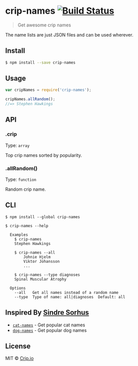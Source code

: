 # crip-names [![Build Status](https://travis-ci.org/crip/crip-names.svg)](https://travis-ci.org/crip/crip-names)

> Get awesome crip names

The name lists are just JSON files and can be used wherever.

## Install

```sh
$ npm install --save crip-names
```

## Usage

```javascript
var cripNames = require('crip-names');

cripNames.allRandom();
//=> Stephen Hawkings
```

## API

### .crip

Type: `array`

Top crip names sorted by popularity.

### .allRandom()

Type: `function`

Random crip name.


## CLI

```
$ npm install --global crip-names
```

```
$ crip-names --help

  Examples
    $ crip-names
    Stephen Hawkings

    $ crip-names --all
		Johnie Hjelm
		Viktor Johansson
		...

    $ crip-names --type diagnoses
    Spinal Muscular Atrophy

  Options
    --all   Get all names instead of a random name
    --type  Type of name: all|diagnoses  Default: all
```

## Inspired By [Sindre Sorhus](http://sindresorhus.com)

- [`cat-names`](https://github.com/sindresorhus/cat-names) - Get popular cat names
- [`dog-names`](https://github.com/sindresorhus/dog-names) - Get popular dog names

## License

MIT © [Crip.io](http://crip.io/)
